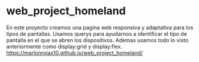# web_project_homeland
En este proyecto creamos una pagina web responsiva y adaptativa para los tipos de pantallas.
Usamos querys para ayudarnos a identificar el tipo de pantalla en el que se abren los dispositivos.
Ademas usamos todo lo visto anteriormente como display:grid y display:flex.
https://marlonrojas10.github.io/web_project_homeland/
